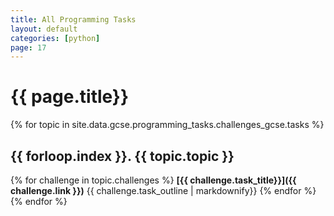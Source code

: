 ```yaml
---
title: All Programming Tasks
layout: default
categories: [python]
page: 17
---
```



# {{ page.title}}
{% for topic in site.data.gcse.programming_tasks.challenges_gcse.tasks %}
## {{ forloop.index }}. {{ topic.topic }}
{% for challenge in topic.challenges %}
**[{{ challenge.task_title}}]({{ challenge.link }})**
{{ challenge.task_outline | markdownify}}
{% endfor %}
{% endfor %}
            
